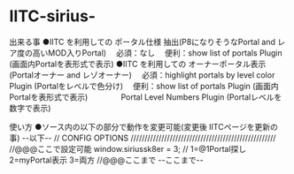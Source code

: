 # IITC-sirius-
出来る事
●IITC を利用しての ポータル仕様 抽出(P8になりそうなPortal and レア度の高いMOD入りPortal)
　必須：なし
　便利：show list of portals Plugin (画面内Portalを表形式で表示)
●IITC を利用しての オーナーポータル表示(Portalオーナー and レゾオーナー)
　必須：highlight portals by level color Plugin (Portalをレベルで色分け)
　便利：show list of portals Plugin (画面内Portalを表形式で表示)
　　　　Portal Level Numbers Plugin (Portalレベルを数字で表示)

使い方
●ソース内の以下の部分で動作を変更可能(変更後 IITCページを更新の事)
--以下--
// CONFIG OPTIONS ////////////////////////////////////////////////////
//@@@ここで設定可能
window.siriussk8er = 3; // 1=@1Portal探し 2=myPortal表示 3=両方
//@@@ここまで
--ここまで--
